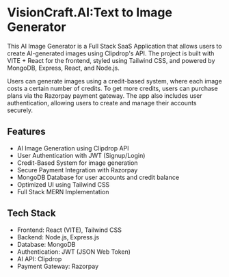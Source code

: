 # VisionCraft.AI:Text to Image Generator
This AI Image Generator is a Full Stack SaaS Application that allows users to create AI-generated images using Clipdrop's API. The project is built with VITE + React for the frontend, styled using Tailwind CSS, and powered by MongoDB, Express, React, and Node.js.

Users can generate images using a credit-based system, where each image costs a certain number of credits. To get more credits, users can purchase plans via the Razorpay payment gateway. The app also includes user authentication, allowing users to create and manage their accounts securely.
## Features
- AI Image Generation using Clipdrop API
- User Authentication with JWT (Signup/Login)
- Credit-Based System for image generation
- Secure Payment Integration with Razorpay
- MongoDB Database for user accounts and credit balance
- Optimized UI using Tailwind CSS
- Full Stack MERN Implementation

## Tech Stack
- Frontend: React (VITE), Tailwind CSS
- Backend: Node.js, Express.js
- Database: MongoDB
- Authentication: JWT (JSON Web Token)
- AI API: Clipdrop
- Payment Gateway: Razorpay